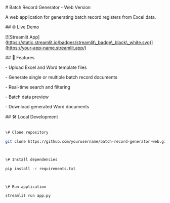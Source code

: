 \# Batch Record Generator - Web Version



A web application for generating batch record registers from Excel data.



\## 🌐 Live Demo

\[!\[Streamlit App](https://static.streamlit.io/badges/streamlit\_badge\_black\_white.svg)](https://your-app-name.streamlit.app/)



\## 🚀 Features

\- Upload Excel and Word template files

\- Generate single or multiple batch record documents

\- Real-time search and filtering

\- Batch data preview

\- Download generated Word documents



\## 🛠️ Local Development

```bash

\# Clone repository

git clone https://github.com/yourusername/batch-record-generator-web.git



\# Install dependencies

pip install -r requirements.txt



\# Run application

streamlit run app.py

